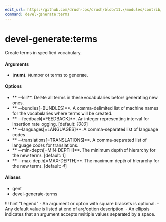 ```yaml
---
edit_url: https://github.com/drush-ops/drush/blob/11.x/modules/contrib/devel/devel_generate/src/Commands/DevelGenerateCommands.php
command: devel-generate:terms
---
```

# devel-generate:terms

Create terms in specified vocabulary.

#### Arguments

- **[num]**. Number of terms to generate.

#### Options

- ** --kill**. Delete all terms in these vocabularies before generating new ones.
- ** --bundles[=BUNDLES]**. A comma-delimited list of machine names for the vocabularies where terms will be created.
- ** --feedback[=FEEDBACK]**. An integer representing interval for insertion rate logging. [default: *1000*]
- ** --languages[=LANGUAGES]**. A comma-separated list of language codes
- ** --translations[=TRANSLATIONS]**. A comma-separated list of language codes for translations.
- ** --min-depth[=MIN-DEPTH]**. The minimum depth of hierarchy for the new terms. [default: *1*]
- ** --max-depth[=MAX-DEPTH]**. The maximum depth of hierarchy for the new terms. [default: *4*]

#### Aliases

- gent
- devel-generate-terms

!!! hint "Legend"
    - An argument or option with square brackets is optional.
    - Any default value is listed at end of arg/option description.
    - An ellipsis indicates that an argument accepts multiple values separated by a space.